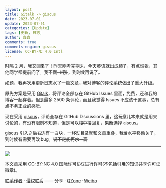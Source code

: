 ```yaml
---
layout: post
title: Gitalk -> giscus
date: 2023-07-01
update: 2023-07-01
categories: [Update]
tags: [更新, 日志]
author: 鑫鑫
comments: true
comments-engine: giscus
license: CC-BY-NC 4.0 Intl
---
```


时隔 2 月，我又回来了！昨天刚考完期末，今天英语就出成绩了，有点慌张，其他同学都提前问了，我不慌~~（吧）~~，到时候再说了。

如题，~~我再次用更新日志水了一篇文章，~~我对博客的评论系统做出了重大升级。

原先方案是采用 [Gitalk](https://gitalk.github.io)，将评论全部存在 GitHub Issues 里面，免费，还和我的博客一起存着。但是最多 2500 条评论，而且我觉得 Issues 不应该干这事，总有点不务正业的感觉。

现在采用 [giscus](https://giscus.app)，评论全存在 GitHub Discussions 里，这玩意儿本来就是用来讨论的，有没有限制不知道，但是可以楼中楼回复，果断选择 giscus。

giscus 引入之后右边有一白块，一移动目录就和文章重叠，我给水平移动关了，到时候有需要再改 bug。~~说不定能再水一篇~~

---

[![](https://licensebuttons.net/l/by-nc/4.0/88x31.png)](https://creativecommons.org/licenses/by-nc/4.0/deed.zh)

本文章采用 [CC-BY-NC 4.0 国际](https://creativecommons.org/licenses/by-nc/4.0/deed.zh)许可协议进行许可(不包括引用的知识共享许可证徽章)。

[联系作者](mailto:blog@xinxin2021.tk) · [侵权联系](mailto:tort@xinxin2021.tk) —— 分享 · [QZone](https://sns.qzone.qq.com/cgi-bin/qzshare/cgi_qzshare_onekey?url=https%3A%2F%2Fblog.xinxin2021.tk%2Fupdate-log-2%2F&title=Gitalk+-%3E+giscus&site=%E9%91%AB%E5%8D%9A%E5%AE%A2%0D%0A) · [Weibo](https://service.weibo.com/share/share.php?url=https%3A%2F%2Fblog.xinxin2021.tk%2Fupdate-log-2%2F&count=1&title=Gitalk+-%3E+giscus&language=zh_cn)
